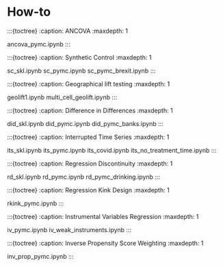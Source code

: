 # How-to

:::{toctree}
:caption: ANCOVA
:maxdepth: 1

ancova_pymc.ipynb
:::

:::{toctree}
:caption: Synthetic Control
:maxdepth: 1

sc_skl.ipynb
sc_pymc.ipynb
sc_pymc_brexit.ipynb
:::

:::{toctree}
:caption: Geographical lift testing
:maxdepth: 1

geolift1.ipynb
multi_cell_geolift.ipynb
:::

:::{toctree}
:caption: Difference in Differences
:maxdepth: 1

did_skl.ipynb
did_pymc.ipynb
did_pymc_banks.ipynb
:::

:::{toctree}
:caption: Interrupted Time Series
:maxdepth: 1

its_skl.ipynb
its_pymc.ipynb
its_covid.ipynb
its_no_treatment_time.ipynb
:::

:::{toctree}
:caption: Regression Discontinuity
:maxdepth: 1

rd_skl.ipynb
rd_pymc.ipynb
rd_pymc_drinking.ipynb
:::

:::{toctree}
:caption: Regression Kink Design
:maxdepth: 1

rkink_pymc.ipynb
:::

:::{toctree}
:caption: Instrumental Variables Regression
:maxdepth: 1

iv_pymc.ipynb
iv_weak_instruments.ipynb
:::

:::{toctree}
:caption: Inverse Propensity Score Weighting
:maxdepth: 1

inv_prop_pymc.ipynb
:::
